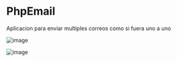 # PhpEmail
 Aplicacion para enviar multiples correos como si fuera uno a uno
 
![image](https://user-images.githubusercontent.com/67575679/130255107-f5936b34-61c3-4429-bf95-113f18973bc6.png)

![image](https://user-images.githubusercontent.com/67575679/130255216-5f18f9be-d28d-48c5-9dad-6a384e482dab.png)


